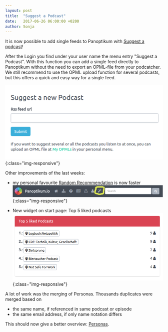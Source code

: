 ```yaml
---
layout: post
title:  "Suggest a Podcast"
date:   2017-06-26 06:00:00 +0200
author: Sonja
---
```


It is now possible to add single feeds to Panoptikum with [Suggest a podcast](https://panoptikum.io/pan/feed_backlogs/new)!

After the Login you find under your user name the menu entry "Suggest a Podcast". With this function you can add a single feed directly to Panoptikum without the need to export an OPML-file from your podcatcher. We still recommend to use the OPML upload function for several podcasts, but this offers a quick and easy way for a single feed.

![Suggest a Podcast](/img/suggest.png){:class="img-responsive"}

Other improvements of the last weeks:

* my personal favourite [Random Recommendation](https://panoptikum.io/recommendations/random) is now faster
![Random](/img/random.png){:class="img-responsive"}

* New widget on start page: Top 5 liked podcasts
![Liked](/img/top-liked.png){:class="img-responsive"}

A lot of work was the merging of Personas. Thousands duplicates were merged based on
* the same name, if referenced in same podcast or episode
* the same email address, if only name notation differs

This should now give a better overview: [Personas](https://panoptikum.io/personas).
